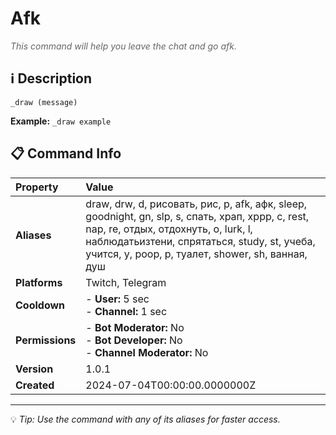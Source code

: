 # Afk

<span style="color: #666; font-style: italic;">This command will help you leave the chat and go afk.</span>

## ℹ️ Description

`_draw (message)`

**Example:** `_draw example`

## 📋 Command Info

| **Property** | **Value** |
|:----------------|:----------------|
| **Aliases** | draw, drw, d, рисовать, рис, р, afk, афк, sleep, goodnight, gn, slp, s, спать, храп, хррр, с, rest, nap, re, отдых, отдохнуть, о, lurk, l, наблюдатьизтени, спрятаться, study, st, учеба, учится, у, poop, p, туалет, shower, sh, ванная, душ |
| **Platforms** | Twitch, Telegram |
| **Cooldown** | - **User:** 5 sec<br> - **Channel:** 1 sec |
| **Permissions** | - **Bot Moderator:** No<br> - **Bot Developer:** No<br> - **Channel Moderator:** No |
| **Version** | 1.0.1 |
| **Created** | 2024-07-04T00:00:00.0000000Z |

---

💡 *Tip: Use the command with any of its aliases for faster access.*
